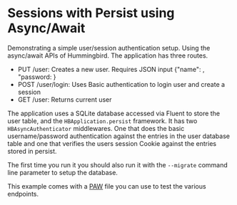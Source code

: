 # Sessions with Persist using Async/Await

Demonstrating a simple user/session authentication setup. Using the async/await APIs of Hummingbird. The application has three routes.
- PUT /user: Creates a new user. Requires JSON input {"name": <username>, "password: <password>}
- POST /user/login: Uses Basic authentication to login user and create a session
- GET /user: Returns current user

The application uses a SQLite database accessed via Fluent to store the user table, and the `HBApplication.persist` framework. It has two `HBAsyncAuthenticator` middlewares. One that does the basic username/password authentication against the entries in the user database table and one that verifies the users session Cookie against the entries stored in persist.

The first time you run it you should also run it with the `--migrate` command line parameter to setup the database.

This example comes with a [PAW](https://paw.cloud/) file you can use to test the various endpoints.
